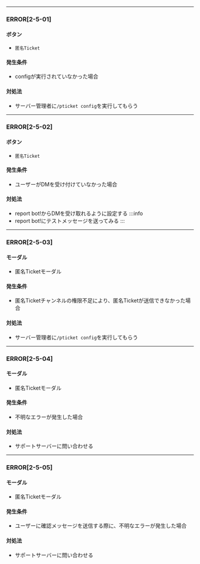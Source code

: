 
---

### ERROR[2-5-01]
#### ボタン
- `匿名Ticket`
#### 発生条件
- configが実行されていなかった場合
#### 対処法
- サーバー管理者に`/pticket config`を実行してもらう

---

### ERROR[2-5-02]
#### ボタン
- `匿名Ticket`
#### 発生条件
- ユーザーがDMを受け付けていなかった場合
#### 対処法
- report bot!からDMを受け取れるように設定する
:::info
- report bot!にテストメッセージを送ってみる
:::

---

### ERROR[2-5-03]
#### モーダル
- 匿名Ticketモーダル
#### 発生条件
- 匿名Ticketチャンネルの権限不足により、匿名Ticketが送信できなかった場合
#### 対処法
- サーバー管理者に`/pticket config`を実行してもらう

---

### ERROR[2-5-04]
#### モーダル
- 匿名Ticketモーダル
#### 発生条件
- 不明なエラーが発生した場合
#### 対処法
- サポートサーバーに問い合わせる

---

### ERROR[2-5-05]
#### モーダル
- 匿名Ticketモーダル
#### 発生条件
- ユーザーに確認メッセージを送信する際に、不明なエラーが発生した場合
#### 対処法
- サポートサーバーに問い合わせる